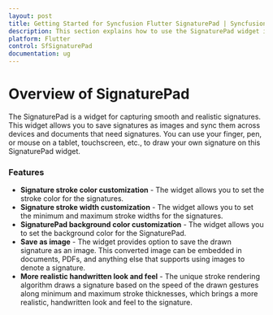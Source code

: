 ```yaml
---
layout: post
title: Getting Started for Syncfusion Flutter SignaturePad | Syncfusion
description: This section explains how to use the SignaturePad widget in flutter applciations and how to save a signature as image in flutter applciations.
platform: Flutter
control: SfSignaturePad
documentation: ug
---
```


# Overview of SignaturePad

The SignaturePad is a widget for capturing smooth and realistic signatures. This widget allows you to save signatures as images and sync them across devices and documents that need signatures. You can use your finger, pen, or mouse on a tablet, touchscreen, etc., to draw your own signature on this SignaturePad widget.

### Features

* **Signature stroke color customization** - The widget allows you to set the stroke color for the signatures.
* **Signature stroke width customization** - The widget allows you to set the minimum and maximum stroke widths for the signatures.
* **SignaturePad background color customization** - The widget allows you to set the background color for the SignaturePad. 
* **Save as image** - The widget provides option to save the drawn signature as an image. This converted image can be embedded in documents, PDFs, and anything else that supports using images to denote a signature. 
* **More realistic handwritten look and feel** - The unique stroke rendering algorithm draws a signature based on the speed of the drawn gestures along minimum and maximum stroke thicknesses, which brings a more realistic, handwritten look and feel to the signature.